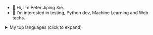- 👋 Hi, I’m Peter Jiping Xie.
- 👀 I’m interested in testing, Python dev, Machine Learning and Web techs.

<details>
<summary>My top languages (click to expand)</summary>

| Rank | Languages |
|-----:|:----------|
|     1| Python    |
|     2| HTML/CSS  |
|     3| JavaScript|
|     4| bash      |

</details>

<!---
peterjpxie/peterjpxie is a ✨ special ✨ repository because its `README.md` (this file) appears on your GitHub profile.
You can click the Preview link to take a look at your changes.
--->
